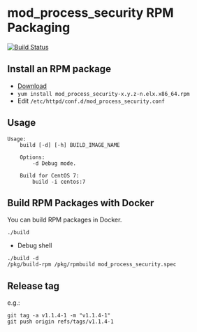 # mod_process_security RPM Packaging

[![Build Status](https://github.com/jfut/mod_process_security-rpm/workflows/test/badge.svg?branch=master)](https://github.com/jfut/mod_process_security-rpm/actions?query=workflow%3Atest)

## Install an RPM package

- [Download](https://github.com/jfut/mod_process_security-rpm/releases)
- `yum install mod_process_security-x.y.z-n.elx.x86_64.rpm`
- Edit `/etc/httpd/conf.d/mod_process_security.conf`

## Usage

```
Usage:
    build [-d] [-h] BUILD_IMAGE_NAME

    Options:
        -d Debug mode.

    Build for CentOS 7:
        build -i centos:7
```

## Build RPM Packages with Docker

You can build RPM packages in Docker.

```
./build
```

- Debug shell

```
./build -d
/pkg/build-rpm /pkg/rpmbuild mod_process_security.spec
```

## Release tag

e.g.:

```
git tag -a v1.1.4-1 -m "v1.1.4-1"
git push origin refs/tags/v1.1.4-1
```

